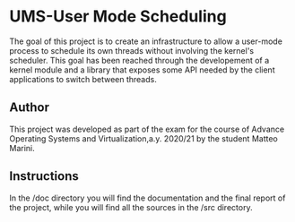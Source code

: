 # UMS-User Mode Scheduling
The goal of this project is to create an infrastructure to allow a user-mode process to schedule its own threads without involving the kernel's scheduler. This goal has been reached through the developement of a kernel module and a library that exposes some API needed by the client applications to switch between threads.

## Author
This project was developed as part of the exam for the course of Advance Operating Systems and Virtualization,a.y. 2020/21 by the student Matteo Marini.


## Instructions
In the /doc directory you will find the documentation and the final report of the project, while you will find all the sources in the /src directory.
